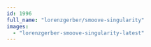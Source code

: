 ```yaml
---
id: 1996
full_name: "lorenzgerber/smoove-singularity"
images: 
  - "lorenzgerber-smoove-singularity-latest"
---
```


